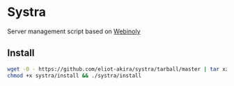 # Systra

Server management script based on [Webinoly](https://webinoly.com/en/)

## Install

```sh
wget -O - https://github.com/eliot-akira/systra/tarball/master | tar xz
chmod +x systra/install && ./systra/install
```
